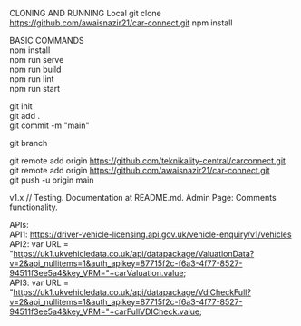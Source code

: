 CLONING AND RUNNING Local
git clone https://github.com/awaisnazir21/car-connect.git
npm install

BASIC COMMANDS  
npm install  
npm run serve  
npm run build  
npm run lint  
npm run start  

git init    
git add .  
git commit -m "main"   
<!-- git checkout -b 1.10   -->
git branch   
<!-- git branch -M main     -->
<!-- git remote remove origin   -->
git remote add origin https://github.com/teknikality-central/carconnect.git   
git remote add origin https://github.com/awaisnazir21/car-connect.git  
git push -u origin main  
<!-- git push -u origin main:main   -->

<!-- git checkout main   -->
<!-- git branch   -->
<!-- git reset --hard 1.14   -->
<!-- git push --force origin main   -->

v1.x // Testing. Documentation at README.md. Admin Page: Comments functionality.   

APIs:  
API1: https://driver-vehicle-licensing.api.gov.uk/vehicle-enquiry/v1/vehicles  
API2: var URL = "https://uk1.ukvehicledata.co.uk/api/datapackage/ValuationData?v=2&api_nullitems=1&auth_apikey=87715f2c-f6a3-4f77-8527-94511f3ee5a4&key_VRM="+carValuation.value;  
API3: var URL = "https://uk1.ukvehicledata.co.uk/api/datapackage/VdiCheckFull?v=2&api_nullitems=1&auth_apikey=87715f2c-f6a3-4f77-8527-94511f3ee5a4&key_VRM="+carFullVDICheck.value;  